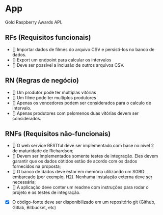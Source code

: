 # App

Gold Raspberry Awards API.

## RFs (Requisitos funcionais)
- [] Importar dados de filmes do arquivo CSV e persisti-los no banco de dados.
- [] Export um endpoint para calcular os intervalos
- [] Deve ser possivel a inclusão de outros arquivos CSV.



## RN (Regras de negócio)
- [] Um produtor pode ter multiplas vitórias
- [] Um filme pode ter multiplos produtores
- [] Apenas os vencedores podem ser considerados para o calculo de intervalo.
- [] Apenas produtores com pelomenos duas vitórias devem ser considerados.

## RNFs (Requisitos não-funcionais)
- [] O web service RESTful deve ser implementado com base no nível 2 de maturidade de Richardson;
- [] Devem ser implementados somente testes de integração. Eles devem garantir que os dados obtidos estão de acordo com os dados fornecidos na proposta;
- [] O banco de dados deve estar em memória utilizando um SGBD embarcado (por exemplo, H2). Nenhuma instalação externa deve ser necessária;
- [] A aplicação deve conter um readme com instruções para rodar o projeto e os testes de integração.
- [x] O código-fonte deve ser disponibilizado em um repositório git (Github, Gitlab, Bitbucket, etc)
